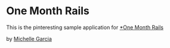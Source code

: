 # One Month Rails

This is the pinteresting sample application for
[*One Month Rails](http://onemonthrails.com)

by [Michelle Garcia](http://mgarcia)